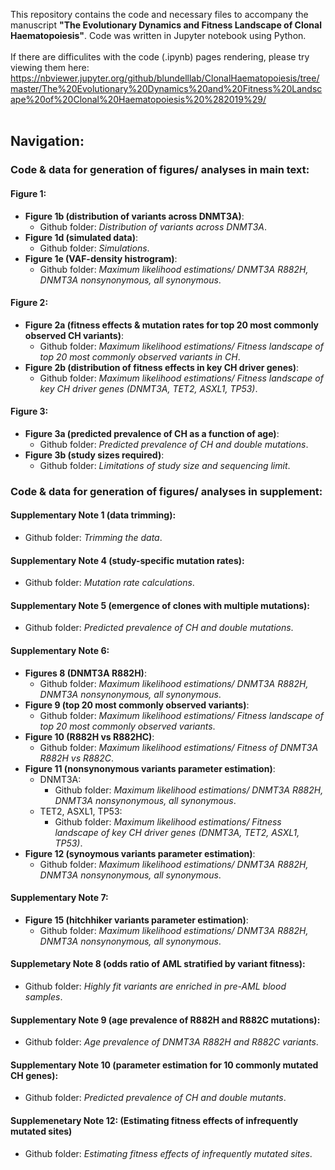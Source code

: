 This repository contains the code and necessary files to accompany the manuscript **"The Evolutionary Dynamics and Fitness Landscape of Clonal Haematopoiesis"**.  Code was written in Jupyter notebook using Python. 
<br>
<br>
If there are difficulites with the code (.ipynb) pages rendering, please try viewing them here: https://nbviewer.jupyter.org/github/blundelllab/ClonalHaematopoiesis/tree/master/The%20Evolutionary%20Dynamics%20and%20Fitness%20Landscape%20of%20Clonal%20Haematopoiesis%20%282019%29/
<br>
<br>
## Navigation:
### Code & data for generation of figures/ analyses in main text:
#### Figure 1:
- **Figure 1b (distribution of variants across DNMT3A)**:
  - Github folder: *Distribution of variants across DNMT3A*.
- **Figure 1d (simulated data)**:
  - Github folder: *Simulations*.
- **Figure 1e (VAF-density histrogram)**: 
  - Github folder: *Maximum likelihood estimations/ DNMT3A R882H, DNMT3A nonsynonymous, all synonymous*.
#### Figure 2:
- **Figure 2a (fitness effects & mutation rates for top 20 most commonly observed CH variants)**:
  - Github folder: *Maximum likelihood estimations/ Fitness landscape of top 20 most commonly observed variants in CH*.
- **Figure 2b (distribution of fitness effects in key CH driver genes)**:
  - Github folder: *Maximum likelihood estimations/ Fitness landscape of key CH driver genes (DNMT3A, TET2, ASXL1, TP53)*.
#### Figure 3:
- **Figure 3a (predicted prevalence of CH as a function of age)**:
  - Github folder: *Predicted prevalence of CH and double mutations*.
- **Figure 3b (study sizes required)**:
  - Github folder: *Limitations of study size and sequencing limit*.

### Code & data for generation of figures/ analyses in supplement:
#### Supplementary Note 1 (data trimming):
- Github folder: *Trimming the data*.
#### Supplementary Note 4 (study-specific mutation rates):
- Github folder: *Mutation rate calculations*.
#### Supplementary Note 5 (emergence of clones with multiple mutations):
- Github folder: *Predicted prevalence of CH and double mutations*.
#### Supplementary Note 6:
- **Figures 8 (DNMT3A R882H)**:
  - Github folder: *Maximum likelihood estimations/ DNMT3A R882H, DNMT3A nonsynonymous, all synonymous*.
- **Figure 9 (top 20 most commonly observed variants)**:
  - Github folder: *Maximum likelihood estimations/ Fitness landscape of top 20 most commonly observed variants*.
- **Figure 10 (R882H vs R882HC)**:
  - Github folder: *Maximum likelihood estimations/ Fitness of DNMT3A R882H vs R882C*.
- **Figure 11 (nonsynonymous variants parameter estimation)**:
  - DNMT3A:
    - Github folder: *Maximum likelihood estimations/ DNMT3A R882H, DNMT3A nonsynonymous, all synonymous*.
  - TET2, ASXL1, TP53:
    - Github folder: *Maximum likelihood estimations/ Fitness landscape of key CH driver genes (DNMT3A, TET2, ASXL1, TP53)*.
- **Figure 12 (synoymous variants parameter estimation)**:
   - Github folder: *Maximum likelihood estimations/ DNMT3A R882H, DNMT3A nonsynonymous, all synonymous*.
#### Supplementary Note 7:
- **Figure 15 (hitchhiker variants parameter estimation)**:
  - Github folder: *Maximum likelihood estimations/ DNMT3A R882H, DNMT3A nonsynonymous, all synonymous*.
#### Supplemetary Note 8 (odds ratio of AML stratified by variant fitness):
- Github folder: *Highly fit variants are enriched in pre-AML blood samples*.
#### Supplementary Note 9 (age prevalence of R882H and R882C mutations):
- Github folder: *Age prevalence of DNMT3A R882H and R882C variants*.
#### Supplementary Note 10 (parameter estimation for 10 commonly mutated CH genes):
- Github folder: *Predicted prevalence of CH and double mutants*.
#### Supplemenetary Note 12: (Estimating fitness effects of infrequently mutated sites)
- Github folder: *Estimating fitness effects of infrequently mutated sites*.
